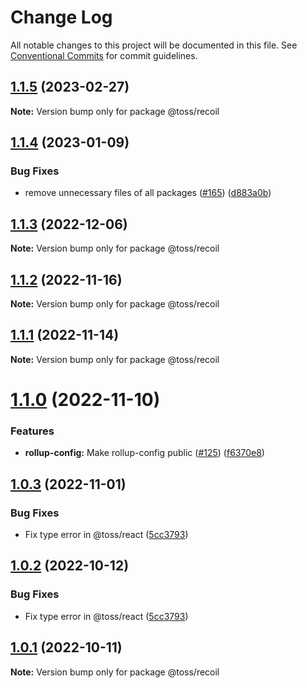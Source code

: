 # Change Log

All notable changes to this project will be documented in this file.
See [Conventional Commits](https://conventionalcommits.org) for commit guidelines.

## [1.1.5](https://github.com/toss/slash/compare/@toss/recoil@1.1.4...@toss/recoil@1.1.5) (2023-02-27)

**Note:** Version bump only for package @toss/recoil





## [1.1.4](https://github.com/toss/slash/compare/@toss/recoil@1.1.3...@toss/recoil@1.1.4) (2023-01-09)


### Bug Fixes

* remove unnecessary files of all packages ([#165](https://github.com/toss/slash/issues/165)) ([d883a0b](https://github.com/toss/slash/commit/d883a0b2aebdbc2ca39c67902cec754c63921dfe))





## [1.1.3](https://github.com/toss/slash/compare/@toss/recoil@1.1.2...@toss/recoil@1.1.3) (2022-12-06)

**Note:** Version bump only for package @toss/recoil





## [1.1.2](https://github.com/toss/slash/compare/@toss/recoil@1.1.1...@toss/recoil@1.1.2) (2022-11-16)

**Note:** Version bump only for package @toss/recoil





## [1.1.1](https://github.com/toss/slash/compare/@toss/recoil@1.1.0...@toss/recoil@1.1.1) (2022-11-14)

**Note:** Version bump only for package @toss/recoil





# [1.1.0](https://github.com/toss/slash/compare/@toss/recoil@1.0.3...@toss/recoil@1.1.0) (2022-11-10)


### Features

* **rollup-config:** Make rollup-config public ([#125](https://github.com/toss/slash/issues/125)) ([f6370e8](https://github.com/toss/slash/commit/f6370e8c4b0fa926e923b518c26b7071ee0e53da))





## [1.0.3](https://github.com/toss/slash/compare/@toss/recoil@1.0.1...@toss/recoil@1.0.3) (2022-11-01)


### Bug Fixes

* Fix type error in @toss/react ([5cc3793](https://github.com/toss/slash/commit/5cc37936e8739204f32f9f50ee61570b758343f8))





## [1.0.2](https://github.com/toss/slash/compare/@toss/recoil@1.0.1...@toss/recoil@1.0.2) (2022-10-12)


### Bug Fixes

* Fix type error in @toss/react ([5cc3793](https://github.com/toss/slash/commit/5cc37936e8739204f32f9f50ee61570b758343f8))





## [1.0.1](https://github.com/toss/slash/compare/@toss/recoil@1.0.0...@toss/recoil@1.0.1) (2022-10-11)

**Note:** Version bump only for package @toss/recoil
